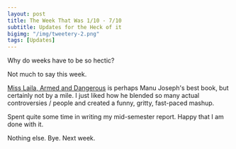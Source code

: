 ```yaml
---
layout: post
title: The Week That Was 1/10 - 7/10
subtitle: Updates for the Heck of it
bigimg: "/img/tweetery-2.png"
tags: [Updates]
---
```


Why do weeks have to be so hectic?

Not much to say this week.

[Miss Laila, Armed and Dangerous](https://www.goodreads.com/book/show/35620555-miss-laila-armed-and-dangerous?ac=1&from_search=true) is perhaps Manu Joseph's best book, but certainly not by a mile. I just liked how he blended so many actual controversies / people and created a funny, gritty, fast-paced mashup.

Spent quite some time in writing my mid-semester report. Happy that I am done with it.

Nothing else. Bye. Next week.